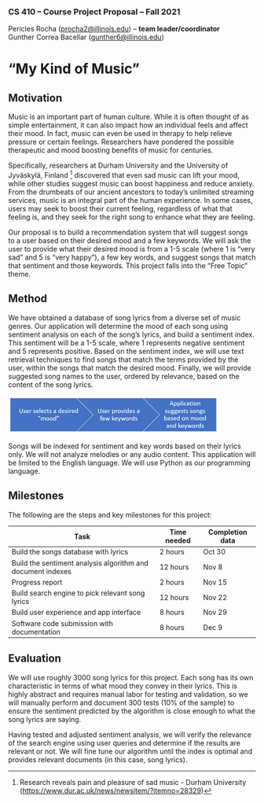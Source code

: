 ### CS 410 – Course Project Proposal – Fall 2021

Pericles Rocha (procha2@illinois.edu) – **team leader/coordinator** </br>
Gunther Correa Bacellar (gunther6@illinois.edu)

# “My Kind of Music”

## Motivation
Music is an important part of human culture. While it is often thought of as simple entertainment, it can also impact how an individual feels and affect their mood. In fact, music can even be used in therapy to help relieve pressure or certain feelings. Researchers have pondered the possible therapeutic and mood boosting benefits of music for centuries.

Specifically, researchers at Durham University and the University of Jyväskylä, Finland [^1]  discovered that even sad music can lift your mood, while other studies suggest music can boost happiness and reduce anxiety. From the drumbeats of our ancient ancestors to today’s unlimited streaming services, music is an integral part of the human experience. In some cases, users may seek to boost their current feeling, regardless of what that feeling is, and they seek for the right song to enhance what they are feeling. 

Our proposal is to build a recommendation system that will suggest songs to a user based on their desired mood and a few keywords. We will ask the user to provide what their desired mood is from a 1-5 scale (where 1 is “very sad” and 5 is “very happy”), a few key words, and suggest songs that match that sentiment and those keywords. This project falls into the “Free Topic” theme. 

## Method
We have obtained a database of song lyrics from a diverse set of music genres. Our application will determine the mood of each song using sentiment analysis on each of the song’s lyrics, and build a sentiment index. This sentiment will be a 1-5 scale, where 1 represents negative sentiment and 5 represents positive. Based on the sentiment index, we will use text retrieval techniques to find songs that match the terms provided by the user, within the songs that match the desired mood. Finally, we will provide suggested song names to the user, ordered by relevance, based on the content of the song lyrics.

 ![Method](_images/method.png)


Songs will be indexed for sentiment and key words based on their lyrics only. We will not analyze melodies or any audio content. This application will be limited to the English language. We will use Python as our programming language. 

## Milestones
The following are the steps and key milestones for this project: 

Task | Time needed | Completion data
---- | ----------- |----------------
Build the songs database with lyrics | 2 hours | Oct 30
Build the sentiment analysis algorithm and document indexes | 12 hours | Nov 8
Progress report | 2 hours | Nov 15
Build search engine to pick relevant song lyrics | 12 hours | Nov 22
Build user experience and app interface | 8 hours | Nov 29
Software code submission with documentation | 8 hours | Dec 9

## Evaluation
We will use roughly 3000 song lyrics for this project. Each song has its own characteristic in terms of what mood they convey in their lyrics. This is highly abstract and requires manual labor for testing and validation, so we will manually perform and document 300 tests (10% of the sample) to ensure the sentiment predicted by the algorithm is close enough to what the song lyrics are saying. 

Having tested and adjusted sentiment analysis, we will verify the relevance of the search engine using user queries and determine if the results are relevant or not. We will fine tune our algorithm until the index is optimal and provides relevant documents (in this case, song lyrics). 

[^1]:Research reveals pain and pleasure of sad music - Durham University (https://www.dur.ac.uk/news/newsitem/?itemno=28329)